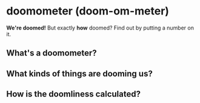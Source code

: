 # doomometer (doom-om-meter)

**We're doomed!**
But exactly **how** doomed?
Find out by putting a number on it.

## What's a doomometer?

## What kinds of things are dooming us?

## How is the doomliness calculated?
